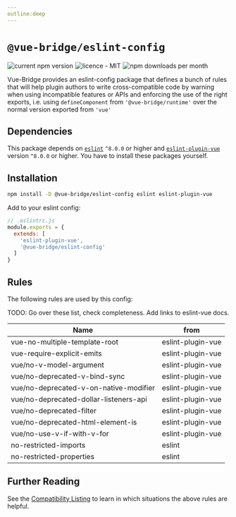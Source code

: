 ```yaml
---
outline:deep
---
```

# `@vue-bridge/eslint-config`

<div style="display: flex; justify-items: start; gap: 5px">
  <img src="https://img.shields.io/npm/v/@vue-bridge/eslint-config" alt="current npm version" />
  <img src="https://img.shields.io/npm/l/@vue-bridge/eslint-config" alt="licence - MIT" />
  <img src="https://img.shields.io/npm/dm/@vue-bridge/eslint-config" alt="npm downloads per month" />
</div>

Vue-Bridge provides an eslint-config package that defines a bunch of rules that will help plugin authors to write cross-compatible code by warning when using incompatible features or APIs and enforcing the use of the right exports, i.e. using `defineComponent` from `'@vue-bridge/runtime'` over the normal version exported from `'vue'`

## Dependencies

This package depends on [`eslint`](https://www.eslint.org) `^8.0.0` or higher and [`eslint-plugin-vue`](https://eslint.vuejs.org) version `^8.0.0` or higher. You have to install these packages yourself.

## Installation

```bash
npm install -D @vue-bridge/eslint-config eslint eslint-plugin-vue
```

Add to your eslint config:

```js
// .eslintrc.js
module.exports = {
  extends: [
    'eslint-plugin-vue',
    '@vue-bridge/eslint-config'
  ]
}
```

## Rules

The following rules are used by this config:

TODO: Go over these list, check completeness. Add links to eslint-vue docs.

|Name                                   | from            |
|---------------------------------------|-----------------|
|vue-no-multiple-template-root          |eslint-plugin-vue|
|vue-require-explicit-emits             |eslint-plugin-vue|
|vue/no-v-model-argument                |eslint-plugin-vue|
|vue/no-deprecated-v-bind-sync          |eslint-plugin-vue|
|vue/no-deprecated-v-on-native-modifier |eslint-plugin-vue|
|vue/no-deprecated-dollar-listeners-api |eslint-plugin-vue|
|vue/no-deprecated-filter               |eslint-plugin-vue|
|vue/no-deprecated-html-element-is      |eslint-plugin-vue|
|vue/no-use-v-if-with-v-for             |eslint-plugin-vue|
|no-restricted-imports                  |eslint|
|no-restricted-properties               |eslint|

## Further Reading

See the [Compatibility Listing](./compatibility/) to learn in which situations the above rules are helpful.